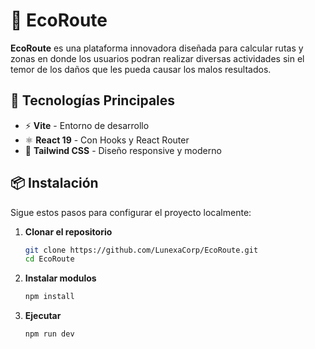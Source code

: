 # 🌿 EcoRoute

**EcoRoute** es una plataforma innovadora diseñada para calcular rutas y zonas en donde los usuarios podran realizar diversas actividades sin el temor de los daños que les pueda causar los malos resultados.

## 🚀 Tecnologías Principales
- ⚡ **Vite** - Entorno de desarrollo 
- ⚛️ **React 19** - Con Hooks y React Router
- 🎨 **Tailwind CSS** - Diseño responsive y moderno

## 📦 Instalación

Sigue estos pasos para configurar el proyecto localmente:

1. **Clonar el repositorio**
   ```bash
   git clone https://github.com/LunexaCorp/EcoRoute.git
   cd EcoRoute
2. **Instalar modulos**
   ```bash
   npm install
3. **Ejecutar**
   ```bash
   npm run dev
